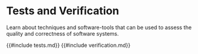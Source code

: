 # Tests and Verification

Learn about techniques and software-tools that can be used to assess the quality and correctness of software systems.

<!-- toc -->

{{#include tests.md}}
{{#include verification.md}}
